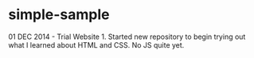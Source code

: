 simple-sample
=============

01 DEC 2014 - Trial Website 1. Started new repository to begin trying out what I learned about HTML and CSS. No JS quite yet.
